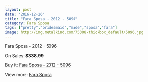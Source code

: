 ```yaml
---
layout: post
date: '2016-12-26'
title: "Fara Sposa - 2012 - 5096"
category: Fara Sposa
tags: ["pretty","bridesmaid","made","sposa","fara"]
image: http://img.metalkind.com/75308-thickbox_default/5096.jpg
---
```

Fara Sposa - 2012 - 5096

On Sales: **$338.99**
<a href="https://www.metalkind.com/en/fara-sposa/4678-5096.html"><amp-img layout="responsive" width="600" height="600" src="//img.metalkind.com/75308-thickbox_default/5096.jpg" alt="Fara Sposa - 2012 - 5096 0" /></a>
<a href="https://www.metalkind.com/en/fara-sposa/4678-5096.html"><amp-img layout="responsive" width="600" height="600" src="//img.metalkind.com/75309-thickbox_default/5096.jpg" alt="Fara Sposa - 2012 - 5096 1" /></a>
<a href="https://www.metalkind.com/en/fara-sposa/4678-5096.html"><amp-img layout="responsive" width="600" height="600" src="//img.metalkind.com/75310-thickbox_default/5096.jpg" alt="Fara Sposa - 2012 - 5096 2" /></a>
<a href="https://www.metalkind.com/en/fara-sposa/4678-5096.html"><amp-img layout="responsive" width="600" height="600" src="//img.metalkind.com/75311-thickbox_default/5096.jpg" alt="Fara Sposa - 2012 - 5096 3" /></a>
<a href="https://www.metalkind.com/en/fara-sposa/4678-5096.html"><amp-img layout="responsive" width="600" height="600" src="//img.metalkind.com/75312-thickbox_default/5096.jpg" alt="Fara Sposa - 2012 - 5096 4" /></a>

Buy it: [Fara Sposa - 2012 - 5096](https://www.metalkind.com/en/fara-sposa/4678-5096.html "Fara Sposa - 2012 - 5096")

View more: [Fara Sposa](https://www.metalkind.com/en/48-fara-sposa "Fara Sposa")